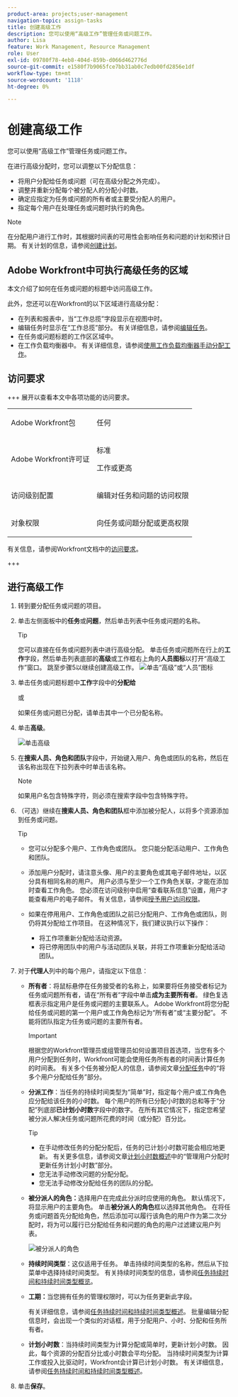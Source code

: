 ```yaml
---
product-area: projects;user-management
navigation-topic: assign-tasks
title: 创建高级工作
description: 您可以使用“高级工作”管理任务或问题工作。
author: Lisa
feature: Work Management, Resource Management
role: User
exl-id: 09780f78-4eb8-404d-859b-d066d462776d
source-git-commit: e1580f7b9065fce7bb31ab0c7edb00fd2856e1df
workflow-type: tm+mt
source-wordcount: '1118'
ht-degree: 0%

---
```


# 创建高级工作

<!-- Audited: 07/2024-->

您可以使用“高级工作”管理任务或问题工作。

在进行高级分配时，您可以调整以下分配信息：

* 将用户分配给任务或问题（可在高级分配之外完成）。
* 调整并重新分配每个被分配人的分配小时数。
* 确定应指定为任务或问题的所有者或主要受分配人的用户。
* 指定每个用户在处理任务或问题时执行的角色。
  <!--* <span class="preview">Override the billing rate for a job role.</span>-->

>[!NOTE]
>
>在分配用户进行工作时，其根据时间表的可用性会影响任务和问题的计划和预计日期。 有关计划的信息，请参阅[创建计划](../../../administration-and-setup/set-up-workfront/configure-timesheets-schedules/create-schedules.md)。

## Adobe Workfront中可执行高级任务的区域

本文介绍了如何在任务或问题的标题中访问高级工作。

此外，您还可以在Workfront的以下区域进行高级分配：

* 在列表和报表中，当“工作总揽”字段显示在视图中时。
* 编辑任务时显示在“工作总揽”部分。 有关详细信息，请参阅[编辑任务](../../../manage-work/tasks/manage-tasks/edit-tasks.md)。
* 在任务或问题标题的工作区区域中。
* 在工作负载均衡器中。 有关详细信息，请参阅[使用工作负载均衡器手动分配工作](../../../resource-mgmt/workload-balancer/assign-work-in-workload-balancer-manually.md)。

## 访问要求

+++ 展开以查看本文中各项功能的访问要求。

<table style="table-layout:auto"> 
 <col> 
 <col> 
 <tbody> 
  <tr> 
   <td>Adobe Workfront包</td> 
   <td> <p>任何</p> </td> 
  </tr> 
  <tr> 
   <td>Adobe Workfront许可证</td> 
   <td> <p>标准</p>
   <p>工作或更高</p>
   </td> 
  </tr> 
  <tr> 
   <td role>访问级别配置</td> 
   <td> <p>编辑对任务和问题的访问权限</p>  </td> 
  </tr> 
  <tr> 
   <td>对象权限</td> 
   <td> <p>向任务或问题分配或更高权限</p></td> 
  </tr> 
 </tbody> 
</table>

有关信息，请参阅Workfront文档中的[访问要求](/help/quicksilver/administration-and-setup/add-users/access-levels-and-object-permissions/access-level-requirements-in-documentation.md)。

+++

## 进行高级工作

1. 转到要分配任务或问题的项目。
1. 单击左侧面板中的&#x200B;**任务**&#x200B;或&#x200B;**问题**，然后单击列表中任务或问题的名称。

   >[!TIP]
   >
   >您可以直接在任务或问题列表中进行高级分配。 单击任务或问题所在行上的&#x200B;**工作**&#x200B;字段，然后单击列表底部的&#x200B;**高级**&#x200B;或工作框右上角的&#x200B;**人员图标**以打开“高级工作”窗口。 跳至步骤5以继续创建高级工作。
   >![单击“高级”或“人员”图标](assets/access-aa-from-lists.png)

1. 单击任务或问题标题中&#x200B;**工作**&#x200B;字段中的&#x200B;**分配给**

   或

   如果任务或问题已分配，请单击其中一个已分配名称。

1. 单击&#x200B;**高级**。

   ![单击高级](assets/assignments-from-task-header-0825.png)

1. 在&#x200B;**搜索人员、角色和团队**&#x200B;字段中，开始键入用户、角色或团队的名称，然后在该名称出现在下拉列表中时单击该名称。

   >[!NOTE]
   >
   >如果用户名包含特殊字符，则必须在搜索字段中包含特殊字符。

1. （可选）继续在&#x200B;**搜索人员、角色和团队**&#x200B;框中添加被分配人，以将多个资源添加到任务或问题。

   >[!TIP]
   >
   >* 您可以分配多个用户、工作角色或团队。 您只能分配活动用户、工作角色和团队。
   >
   >
   >* 添加用户分配时，请注意头像、用户的主要角色或其电子邮件地址，以区分具有相同名称的用户。
   >用户必须与至少一个工作角色关联，才能在添加时查看工作角色。
   >您必须在访问级别中启用“查看联系信息”设置，用户才能查看用户的电子邮件。 有关信息，请参阅[授予用户访问权限](../../../administration-and-setup/add-users/configure-and-grant-access/grant-access-other-users.md)。
   >
   >
   >* 如果在停用用户、工作角色或团队之前已分配用户、工作角色或团队，则仍将其分配给工作项目。 在这种情况下，我们建议执行以下操作：
   >   
   >   * 将工作项重新分配给活动资源。
   >   * 将已停用团队中的用户与活动团队关联，并将工作项重新分配给活动团队。

   <!-- SHOULD BE THIRD BULLET POINT IN TIP TABLE WHEN THIS FEATURE IS RELEASED 
    * <span class="preview">When adding a job role assignment, you can search for the job role or location. Select the System/Default Job Role to use the default billing rate for the assignment, or select a Rate Card Job Role to override the rate at the assignment level. For more information on rate cards, see [Manage rate cards](/help/quicksilver/administration-and-setup/set-up-workfront/configure-system-defaults/manage-rate-cards.md).</span>
    -->

1. 对于&#x200B;**代理人**&#x200B;列中的每个用户，请指定以下信息：


   * **所有者**：将鼠标悬停在任务接受者的名称上，如果要将任务接受者标记为任务或问题所有者，请在“所有者”字段中单击&#x200B;**成为主要所有者**。 绿色复选框表示指定用户是任务或问题的主要联系人。 Adobe Workfront将您分配给任务或问题的第一个用户或工作角色标记为“所有者”或“主要分配”。 不能将团队指定为任务或问题的主要所有者。

     >[!IMPORTANT]
     >
     >根据您的Workfront管理员或组管理员如何设置项目首选项，当您有多个用户分配到任务时，Workfront可能会使用任务所有者的时间表计算任务的时间表。 有关多个任务被分配人的信息，请参阅文章[分配任务](../../../manage-work/tasks/assign-tasks/assign-tasks.md)中的“将多个用户分配给任务”部分。

   * **分派工作**：当任务的持续时间类型为“简单”时，指定每个用户或工作角色应分配给该任务的小时数。 每个用户的所有已分配小时数的总和等于“分配”列底部&#x200B;**已计划小时数**&#x200B;字段中的数字。 在所有其它情况下，指定您希望被分派人解决任务或问题所花费的时间（或分配）百分比。

     >[!TIP]
     >   
     >   * 在手动修改任务的分配分配后，任务的已计划小时数可能会相应地更新。 有关更多信息，请参阅文章[计划小时数概述](../../../manage-work/tasks/task-information/planned-hours.md)中的“管理用户分配时更新任务计划小时数”部分。
     >   * 您无法手动修改问题的分配分配。
     >   * 您无法手动修改分配给任务的团队的分配。

   * **被分派人的角色：**&#x200B;选择用户在完成此分派时应使用的角色。  默认情况下，将显示用户的主要角色。 单击&#x200B;**被分派人的角色**&#x200B;框以选择其他角色。 在将任务或问题首先分配给角色，然后添加可以履行该角色的用户作为第二次分配时，将为可以履行已分配给任务和问题的角色的用户过滤建议用户列表。

     ![被分派人的角色](assets/advanced-assignments-select-role.png)

   <!--<div class="preview">

   * **Location**: The location comes from the rate card, if a rate card attached to the project uses locations with the job roles. The location can't be changed. 

   * **Billing Rates**: The billing rate for a user comes from the system rate for the user or their associated job role. The billing rate for a job role comes from the system rate or from the rate card, if a rate card is attached to the project. Existing billing rates are not displayed in this field. Click in the field to change the billing rate for this specific task assignment.

   </div>-->

   * **持续时间类型**：这仅适用于任务。 单击持续时间类型的名称，然后从下拉菜单中选择持续时间类型。 有关持续时间类型的信息，请参阅[任务持续时间和持续时间类型概览](../../../manage-work/tasks/taskdurtn/task-duration-and-duration-type.md)。

   * **工期：**&#x200B;当您拥有任务的管理权限时，可以为任务更新此字段。

     有关详细信息，请参阅[任务持续时间和持续时间类型概述](../../../manage-work/tasks/taskdurtn/task-duration-and-duration-type.md)。 批量编辑分配信息时，会出现一个类似的对话框，用于分配用户、小时、分配和任务所有者。

   * **计划小时数**：当持续时间类型为计算分配或简单时，更新计划小时数。 因此，每个资源的分配百分比或小时数会平均分配。 当持续时间类型为计算工作或投入比驱动时，Workfront会计算已计划小时数。 有关详细信息，请参阅[任务持续时间和持续时间类型概述](../../../manage-work/tasks/taskdurtn/task-duration-and-duration-type.md)。

1. 单击&#x200B;**保存**。
